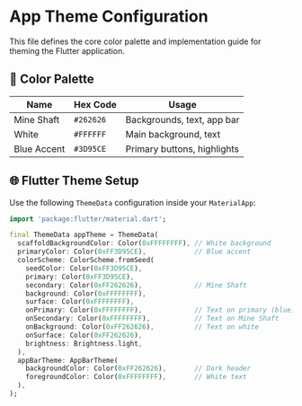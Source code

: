 # App Theme Configuration

This file defines the core color palette and implementation guide for theming the Flutter application.

## 🎨 Color Palette

| Name         | Hex Code   | Usage                          |
|--------------|------------|--------------------------------|
| Mine Shaft   | `#262626`  | Backgrounds, text, app bar     |
| White        | `#FFFFFF`  | Main background, text          |
| Blue Accent  | `#3D95CE`  | Primary buttons, highlights    |

## 🌐 Flutter Theme Setup

Use the following `ThemeData` configuration inside your `MaterialApp`:

```dart
import 'package:flutter/material.dart';

final ThemeData appTheme = ThemeData(
  scaffoldBackgroundColor: Color(0xFFFFFFFF), // White background
  primaryColor: Color(0xFF3D95CE),            // Blue accent
  colorScheme: ColorScheme.fromSeed(
    seedColor: Color(0xFF3D95CE),
    primary: Color(0xFF3D95CE),
    secondary: Color(0xFF262626),             // Mine Shaft
    background: Color(0xFFFFFFFF),
    surface: Color(0xFFFFFFFF),
    onPrimary: Color(0xFFFFFFFF),             // Text on primary (blue)
    onSecondary: Color(0xFFFFFFFF),           // Text on Mine Shaft
    onBackground: Color(0xFF262626),          // Text on white
    onSurface: Color(0xFF262626),
    brightness: Brightness.light,
  ),
  appBarTheme: AppBarTheme(
    backgroundColor: Color(0xFF262626),       // Dark header
    foregroundColor: Color(0xFFFFFFFF),       // White text
  ),
);
